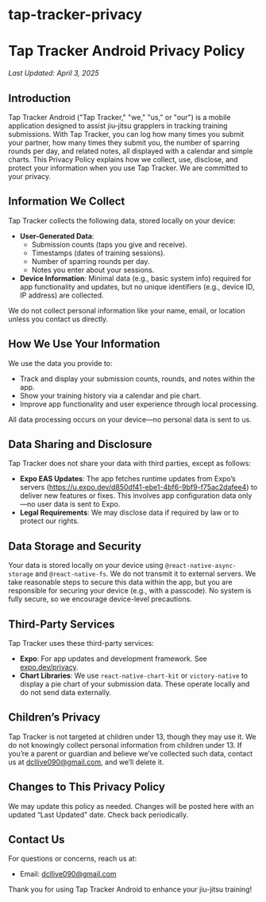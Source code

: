 # tap-tracker-privacy

# Tap Tracker Android Privacy Policy

*Last Updated: April 3, 2025*

## Introduction
Tap Tracker Android ("Tap Tracker," "we," "us," or "our") is a mobile application designed to assist jiu-jitsu grapplers in tracking training submissions. With Tap Tracker, you can log how many times you submit your partner, how many times they submit you, the number of sparring rounds per day, and related notes, all displayed with a calendar and simple charts. This Privacy Policy explains how we collect, use, disclose, and protect your information when you use Tap Tracker. We are committed to your privacy.

## Information We Collect
Tap Tracker collects the following data, stored locally on your device:
- **User-Generated Data**: 
  - Submission counts (taps you give and receive).
  - Timestamps (dates of training sessions).
  - Number of sparring rounds per day.
  - Notes you enter about your sessions.
- **Device Information**: Minimal data (e.g., basic system info) required for app functionality and updates, but no unique identifiers (e.g., device ID, IP address) are collected.

We do not collect personal information like your name, email, or location unless you contact us directly.

## How We Use Your Information
We use the data you provide to:
- Track and display your submission counts, rounds, and notes within the app.
- Show your training history via a calendar and pie chart.
- Improve app functionality and user experience through local processing.

All data processing occurs on your device—no personal data is sent to us.

## Data Sharing and Disclosure
Tap Tracker does not share your data with third parties, except as follows:
- **Expo EAS Updates**: The app fetches runtime updates from Expo’s servers (https://u.expo.dev/d850df41-ebe1-4bf6-9bf9-f75ac2dafee4) to deliver new features or fixes. This involves app configuration data only—no user data is sent to Expo.
- **Legal Requirements**: We may disclose data if required by law or to protect our rights.

## Data Storage and Security
Your data is stored locally on your device using `@react-native-async-storage` and `@react-native-fs`. We do not transmit it to external servers. We take reasonable steps to secure this data within the app, but you are responsible for securing your device (e.g., with a passcode). No system is fully secure, so we encourage device-level precautions.

## Third-Party Services
Tap Tracker uses these third-party services:
- **Expo**: For app updates and development framework. See [expo.dev/privacy](https://expo.dev/privacy).
- **Chart Libraries**: We use `react-native-chart-kit` or `victory-native` to display a pie chart of your submission data. These operate locally and do not send data externally.

## Children’s Privacy
Tap Tracker is not targeted at children under 13, though they may use it. We do not knowingly collect personal information from children under 13. If you’re a parent or guardian and believe we’ve collected such data, contact us at dcllive090@gmail.com, and we’ll delete it.

## Changes to This Privacy Policy
We may update this policy as needed. Changes will be posted here with an updated “Last Updated” date. Check back periodically.

## Contact Us
For questions or concerns, reach us at:
- Email: dcllive090@gmail.com

Thank you for using Tap Tracker Android to enhance your jiu-jitsu training!
